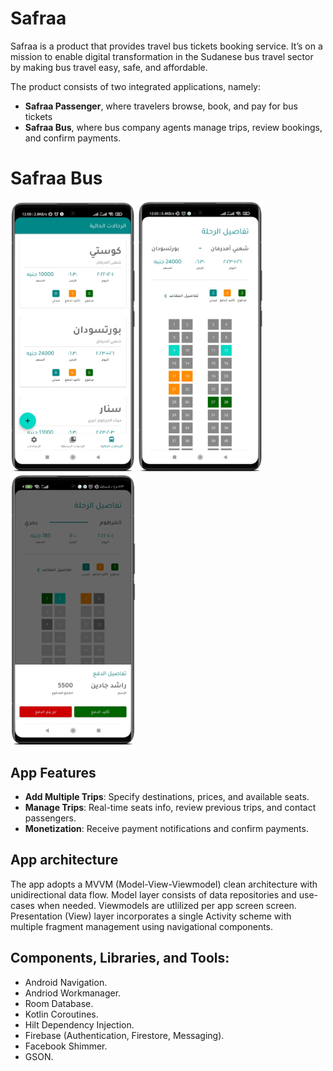 # Safraa
Safraa is a product that provides travel bus tickets booking service. It’s on a mission to enable digital transformation in the Sudanese bus travel sector by making bus travel easy, safe, and affordable.

The product consists of two integrated applications, namely:
- **Safraa Passenger**, where travelers browse, book, and pay for bus tickets
- **Safraa Bus**, where bus company agents manage trips, review bookings, and confirm payments.

# Safraa Bus
<img src="https://github.com/Ahmedgadein/Safraa-Bus/blob/master/screenshots/1.png" width="200"> <img src="https://github.com/Ahmedgadein/Safraa-Bus/blob/master/screenshots/2.png" width="200"> <img src="https://github.com/Ahmedgadein/Safraa-Bus/blob/master/screenshots/3.png" width="200"> 

## App Features

- **Add Multiple Trips**: Specify destinations, prices, and available seats.
- **Manage Trips**: Real-time seats info, review previous trips, and contact passengers.
- **Monetization**: Receive payment notifications and confirm payments.

## App architecture

The app adopts a MVVM (Model-View-Viewmodel) clean architecture with unidirectional data flow. Model layer consists of data repositories and use-cases when needed. 
Viewmodels are utlilized per app screen screen. Presentation (View) layer incorporates a single Activity scheme with multiple fragment management using navigational components.

## Components, Libraries, and Tools:
- Android Navigation.
- Andriod Workmanager.
- Room Database.
- Kotlin Coroutines.
- Hilt Dependency Injection.
- Firebase (Authentication, Firestore, Messaging).
- Facebook Shimmer.
- GSON.
